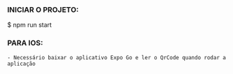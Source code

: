 ### INICIAR O PROJETO:

$ npm run start

### PARA IOS:
    - Necessário baixar o aplicativo Expo Go e ler o QrCode quando rodar a aplicação